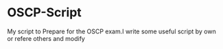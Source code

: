 # OSCP-Script
My script to Prepare for the OSCP exam.I write some useful script by own or refere others and modify
